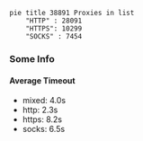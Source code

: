 
```mermaid
pie title 38891 Proxies in list
    "HTTP" : 28091
    "HTTPS": 10299
    "SOCKS" : 7454
```

### Some Info
#### Average Timeout

- mixed: 4.0s
- http: 2.3s
- https: 8.2s
- socks: 6.5s